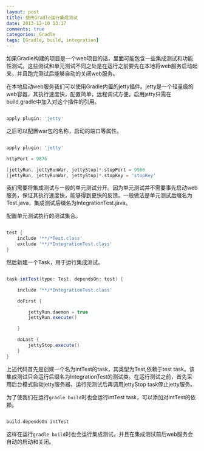 ```yaml
---
layout: post
title: 使用Gradle运行集成测试
date: 2013-12-10 13:17
comments: true
categories: Gradle
tags: [Gradle, build, integration]  
---
```


如果Gradle构建的项目是一个web项目的话，里面可能包含一些集成测试和功能性测试。这些测试和单元测试不同之处是在运行之前要先在本地将web服务启动起来，并且跑完测试后能够自动的关闭web服务。

<!-- more -->

在本地启动web服务我们可以使用Gradle内置的jetty插件。jetty是一个轻量级的web容器，其执行速度快，配置简单，远程调试方便。启用jetty只需在build.gradle中加入对这个插件的引用。


```groovy build.gradle

apply plugin: 'jetty'

```

之后可以配置war包的名称，启动的端口等属性。

```groovy build.gradle

apply plugin: 'jetty'

httpPort = 9876

[jettyRun, jettyRunWar, jettyStop]*.stopPort = 9966
[jettyRun, jettyRunWar, jettyStop]*.stopKey = 'stopKey'

```

我们需要将集成测试与一般的单元测试分开。因为单元测试并不需要事先启动web服务，保证其执行速度快，能够得到更快的反馈。一般做法是单元测试后缀名为Test.java，集成测试后缀名为IntegrationTest.java。

配置单元测试执行的测试集合。

```groovy build.gradle

test {
	include '**/*Test.class'
	exclude '**/*IntegrationTest.class'
}

```

然后新建一个Task，用于运行集成测试。

```groovy build.gradle

task intTest(type: Test, dependsOn: test) {

	include '**/*IntegrationTest.class'

	doFirst {

		jettyRun.daemon = true
		jettyRun.execute()

	}

	doLast {
		jettyStop.execute()
	}
}

```

上述代码首先是创建一个名为intTest的task，其类型为Test,依赖于test task。该集成测试只会运行后缀名为IntegrationTest的测试类。在运行测试之前，首先采用后台模式启动jetty服务器，运行完测试后再调用jettyStop task停止jetty服务。

为了使我们在运行`gradle build`时也会运行intTest task，可以添加对intTest的依赖。

```groovy build.gradle

build.dependsOn intTest

```

这样在运行`gradle build`时也会运行集成测试。并且在集成测试前后web服务会自动的启动和关闭。

